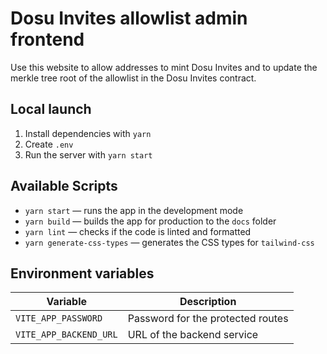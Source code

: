 # Dosu Invites allowlist admin frontend

Use this website to allow addresses to mint Dosu Invites and to update the merkle tree root of the allowlist in the Dosu Invites contract.

## Local launch

1. Install dependencies with `yarn`
2. Create `.env`
3. Run the server with `yarn start`

## Available Scripts

- `yarn start` — runs the app in the development mode
- `yarn build` — builds the app for production to the `docs` folder
- `yarn lint` — checks if the code is linted and formatted
- `yarn generate-css-types` — generates the CSS types for `tailwind-css`

## Environment variables

| Variable               | Description                       |
| ---------------------- | --------------------------------- |
| `VITE_APP_PASSWORD`    | Password for the protected routes |
| `VITE_APP_BACKEND_URL` | URL of the backend service        |
